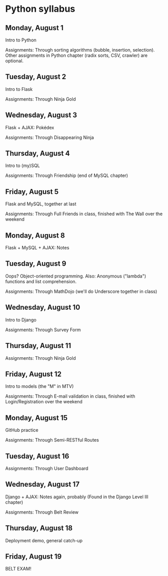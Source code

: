 # Python syllabus

## Monday, August 1

Intro to Python

Assignments: Through sorting algorithms (bubble, insertion, selection).  Other assignments in Python chapter (radix sorts, CSV, crawler) are optional.

## Tuesday, August 2

Intro to Flask

Assignments: Through Ninja Gold

## Wednesday, August 3

Flask + AJAX: Pokédex

Assignments: Through Disappearing Ninja

## Thursday, August 4

Intro to (my)SQL

Assignments: Through Friendship (end of MySQL chapter)

## Friday, August 5

Flask and MySQL, together at last

Assignments: Through Full Friends in class, finished with The Wall over the weekend

## Monday, August 8

Flask + MySQL + AJAX: Notes

## Tuesday, August 9

Oops?  Object-oriented programming.  Also: Anonymous ("lambda") functions and list comprehension.

Assignments: Through MathDojo (we'll do Underscore together in class)

## Wednesday, August 10

Intro to Django

Assignments: Through Survey Form

## Thursday, August 11

Assignments: Through Ninja Gold

## Friday, August 12

Intro to models (the "M" in MTV)

Assignments: Through E-mail validation in class, finished with Login/Registration over the weekend

## Monday, August 15

GitHub practice

Assignments: Through Semi-RESTful Routes

## Tuesday, August 16

Assignments: Through User Dashboard

## Wednesday, August 17

Django + AJAX: Notes again, probably  (Found in the Django Level III chapter)

Assignments: Through Belt Review

## Thursday, August 18

Deployment demo, general catch-up

## Friday, August 19

BELT EXAM!